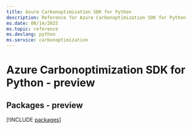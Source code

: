 ```yaml
---
title: Azure Carbonoptimization SDK for Python
description: Reference for Azure Carbonoptimization SDK for Python
ms.date: 08/14/2025
ms.topic: reference
ms.devlang: python
ms.service: carbonoptimization
---
```

# Azure Carbonoptimization SDK for Python - preview
## Packages - preview
[!INCLUDE [packages](carbonoptimization-index.md)]
